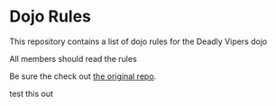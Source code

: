 Dojo Rules
==========

This repository contains a list of dojo rules for the Deadly Vipers dojo

All members should read the rules

Be sure the check out [the original repo]("https://github.com/deadlyvipers").

test this out
